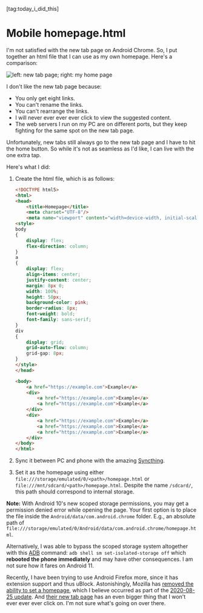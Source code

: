 [tag:today_i_did_this]

Mobile homepage.html
====================

I'm not satisfied with the new tab page on Android Chrome. So, I put together an html file that I can use as my own homepage. Here's a comparison:

![](comparison.png "left: new tab page; right: my home page")

I don't like the new tab page because:

- You only get eight links.
- You can't rename the links.
- You can't rearrange the links.
- I will never ever ever ever click to view the suggested content.
- The web servers I run on my PC are on different ports, but they keep fighting for the same spot on the new tab page.

Unfortunately, new tabs still always go to the new tab page and I have to hit the home button. So while it's not as seamless as I'd like, I can live with the one extra tap.

Here's what I did:

1. Create the html file, which is as follows:

    ```html
    <!DOCTYPE html5>
    <html>
    <head>
        <title>Homepage</title>
        <meta charset="UTF-8"/>
        <meta name="viewport" content="width=device-width, initial-scale=1.0"/>
    <style>
    body
    {
        display: flex;
        flex-direction: column;
    }
    a
    {
        display: flex;
        align-items: center;
        justify-content: center;
        margin: 8px 0;
        width: 100%;
        height: 50px;
        background-color: pink;
        border-radius: 8px;
        font-weight: bold;
        font-family: sans-serif;
    }
    div
    {
        display: grid;
        grid-auto-flow: column;
        grid-gap: 8px;
    }
    </style>
    </head>

    <body>
        <a href="https://example.com">Example</a>
        <div>
            <a href="https://example.com">Example</a>
            <a href="https://example.com">Example</a>
        </div>
        <div>
            <a href="https://example.com">Example</a>
            <a href="https://example.com">Example</a>
            <a href="https://example.com">Example</a>
        </div>
    </body>
    </html>
    ```

2. Sync it between PC and phone with the amazing [Syncthing](https://syncthing.net).

3. Set it as the homepage using either `file:///storage/emulated/0/<path>/homepage.html` or `file:///mnt/sdcard/<path>/homepage.html`. Despite the name `/sdcard/`, this path should correspond to internal storage.

  **Note:** With Android 10's new scoped storage permissions, you may get a permission denied error while opening the page. Your first option is to place the file inside the `Android/data/com.android.chrome` folder. E.g., an absolute path of `file:///storage/emulated/0/Android/data/com.android.chrome/homepage.html`.

  Alternatively, I was able to bypass the scoped storage system altogether with this [ADB](https://developer.android.com/studio/command-line/adb) command: `adb shell sm set-isolated-storage off` which **rebooted the phone immediately** and may have other consequences. I am not sure how it fares on Android 11.

Recently, I have been trying to use Android Firefox more, since it has extension support and thus uBlock. Astonishingly, Mozilla has [removed the ability to set a homepage](https://old.reddit.com/r/firefox/comments/i5nom6/how_to_edit_homepage_on_android/), which I believe occurred as part of the [2020-08-25 update](https://blog.mozilla.org/blog/2020/08/25/introducing-a-new-firefox-for-android-experience/). And [their new tab page](firefox_ntp.png) has an even bigger thing that I won't ever ever ever click on. I'm not sure what's going on over there.
